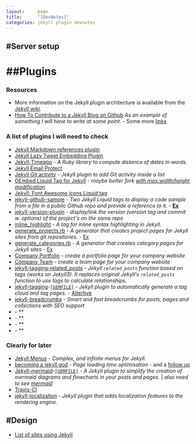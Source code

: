 ```yaml
---
layout:     page
title:      "[DevNotes]"
categories: jekyll plugin devnotes
---
```

## #Server setup

# ##Plugins

### Resources
- More information on the Jekyll plugin architecture is available from the [Jekyll wiki](https://github.com/mojombo/jekyll/wiki/Plugins).
- [How To Contribute to a Jekyll Blog on Github](http://opendesign.foundation/articles/how-to-contribute/) *As an example of something I will have to write at some point.* - Some more [links](https://www.atlassian.com/git/tutorials/comparing-workflows/forking-workflow)

### A list of plugins I will need to check
- [Jekyll Markdown references plugin](https://github.com/olov/jekyll-references)
- [Jekyll Lazy Tweet Embedding Plugin](https://github.com/takuti/jekyll-lazy-tweet-embedding)
- [Jekyll-Timeago](https://github.com/markets/jekyll-timeago) - *A Ruby library to compute distance of dates in words.*
- [Jekyll Email Protect](https://github.com/vwochnik/jekyll-email-protect)
- [Jekyll Git activity](https://gist.github.com/alx/730347) - *Jekyll plugin to add Git activity inside a list*
- [OEmbed Liquid Tag for Jekyll](https://gist.github.com/vanto/1455726) - *maybe better fork [with max.width/height modification](https://gist.github.com/internaut/11403000)*
- [Jekyll: Font Awesome icons Liquid tag ](https://gist.github.com/23maverick23/8532525)
- [jekyll-github-sample](https://github.com/bwillis/jekyll-github-sample) - *Two Jekyll Liquid tags to display a code sample from a file in a public Github repo and provide a reference to it.* - **[Ex](https://bwillis.github.io/2014/05/28/include-github-repo-code-in-jekyll/)**
- [jekyll-version-plugin](https://github.com/rob-murray/jekyll-version-plugin) - *display/link the version (version tag and commit w. options) of the project's on the same repo*
- [inline_highlight](https://github.com/bdesham/inline_highlight) - *A tag for inline syntax highlighting in Jekyll.*
- [generate_projects.rb](https://github.com/recurser/jekyll-plugins#generate_projectsrb) - *A generator that creates project pages for Jekyll sites from git repositories.* - [Ex](http://www.daveperrett.com/projects/)
- [generate_categories.rb](https://github.com/recurser/jekyll-plugins#generate_categoriesrb) - *A generator that creates category pages for Jekyll sites* - [Ex](http://www.daveperrett.com/articles/categories/plugin/)
- [Company Portfolio](https://github.com/flatterline/jekyll-plugins#company-portfolio) - *create a portfolio page for your company website*
- [Company Team](https://github.com/flatterline/jekyll-plugins#company-team) - *create a team page for your company website*
- [jekyll-tagging-related_posts](https://github.com/toshimaru/jekyll-tagging-related_posts#jekyll-tagging-related_posts) - *Jekyll `related_posts` function based on tags (works on Jekyll3). It replaces original Jekyll's `related_posts` function to use tags to calculate relationships.*
- [jekyll-tagging](https://github.com/pattex/jekyll-tagging)-[`[GEMFILE]`](https://rubygems.org/gems/jekyll-tagging) - *Jekyll plugin to automatically generate a tag cloud and tag pages.* - [Altertive](http://www.justkez.com/generating-a-tag-cloud-in-jekyll/)
- [jekyll-breadcrumbs](https://github.com/git-no/jekyll-breadcrumbs) - *Smart and fast breadcrumbs for posts, pages and collections with SEO support*
- []() - **
- []() - **
- []() - **
- []() - **

### Clearly for later
- [Jekyll Menus](https://github.com/forestryio/jekyll-menus) - *Complex, and infinite menus for Jekyll.*
- [becoming a jekyll god](https://medium.com/design-open/becoming-a-jekyll-god-ef722e93f771) - *Page loading time optimisation* - and a [follow up](https://jdsteinbach.com/performance/99-100-google-page-speed/)
- [Jekyll-mermaid](https://github.com/jasonbellamy/jekyll-mermaid)-[`[GEMFILE]`](https://rubygems.org/gems/jekyll-mermaid/versions/1.0.0) - *A Jekyll plugin to simplify the creation of mermaid diagrams and flowcharts in your posts and pages.* \| *also need to see [mermaid](https://github.com/knsv/mermaid)*
- [Travis-CI](https://travis-ci.org/)
- [jekyll-localization](https://github.com/flatterline/jekyll-plugins#company-portfolio) - *Jekyll plugin that adds localization features to the rendering engine.*

## #Design
- [List of sites using Jekyll](https://github.com/jekyll/jekyll/wiki/Sites)
